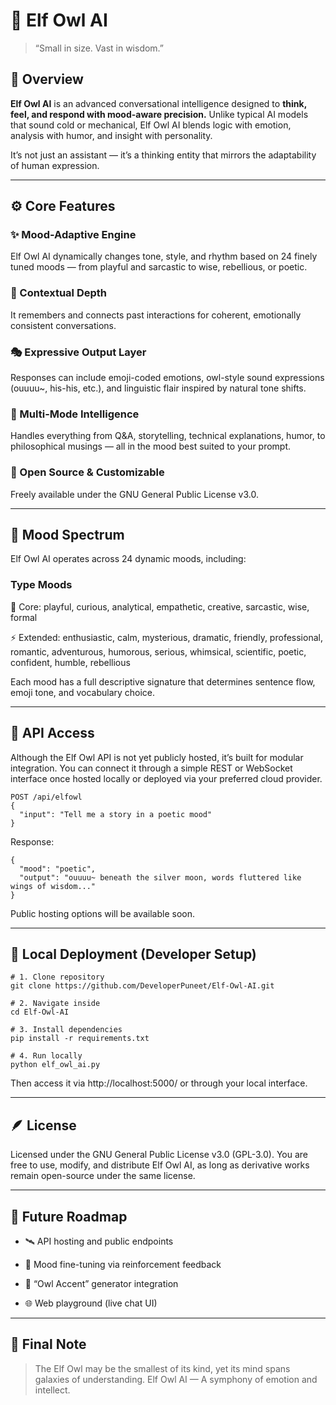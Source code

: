 # 🦉 Elf Owl AI

> “Small in size. Vast in wisdom.”

## 🌌 Overview
**Elf Owl AI** is an advanced conversational intelligence designed to **think, feel, and respond with mood-aware precision.**
Unlike typical AI models that sound cold or mechanical, Elf Owl AI blends logic with emotion, analysis with humor, and insight with personality.

It’s not just an assistant — it’s a thinking entity that mirrors the adaptability of human expression.

---

## ⚙️ Core Features
### ✨ Mood-Adaptive Engine
Elf Owl AI dynamically changes tone, style, and rhythm based on 24 finely tuned moods — from playful and sarcastic to wise, rebellious, or poetic.

### 🧠 Contextual Depth
It remembers and connects past interactions for coherent, emotionally consistent conversations.

### 🎭 Expressive Output Layer
Responses can include emoji-coded emotions, owl-style sound expressions (ouuuu~, his-his, etc.), and linguistic flair inspired by natural tone shifts.

### 💬 Multi-Mode Intelligence
Handles everything from Q&A, storytelling, technical explanations, humor, to philosophical musings — all in the mood best suited to your prompt.

### 🔐 Open Source & Customizable
Freely available under the GNU General Public License v3.0.

---

## 🧩 Mood Spectrum
Elf Owl AI operates across 24 dynamic moods, including:

### Type	Moods
🎨 Core:	playful, curious, analytical, empathetic, creative, sarcastic, wise, formal

⚡ Extended:	enthusiastic, calm, mysterious, dramatic, friendly, professional, romantic, adventurous, humorous, serious, whimsical, scientific, poetic, confident, humble, rebellious

Each mood has a full descriptive signature that determines sentence flow, emoji tone, and vocabulary choice.

 ---

## 🔗 API Access
Although the Elf Owl API is not yet publicly hosted, it’s built for modular integration.
You can connect it through a simple REST or WebSocket interface once hosted locally or deployed via your preferred cloud provider.

```
POST /api/elfowl
{
  "input": "Tell me a story in a poetic mood"
}
```

Response:
```
{
  "mood": "poetic",
  "output": "ouuuu~ beneath the silver moon, words fluttered like wings of wisdom..."
}
```
Public hosting options will be available soon.

---

## 🧠 Local Deployment (Developer Setup)
```
# 1. Clone repository
git clone https://github.com/DeveloperPuneet/Elf-Owl-AI.git

# 2. Navigate inside
cd Elf-Owl-AI

# 3. Install dependencies
pip install -r requirements.txt

# 4. Run locally
python elf_owl_ai.py
```
Then access it via http://localhost:5000/ or through your local interface.

---

## 🪶 License
Licensed under the GNU General Public License v3.0 (GPL-3.0).
You are free to use, modify, and distribute Elf Owl AI, as long as derivative works remain open-source under the same license.

---

## 💬 Future Roadmap
- 🛰️ API hosting and public endpoints

- 🧬 Mood fine-tuning via reinforcement feedback

- 🦉 “Owl Accent” generator integration

- 🌐 Web playground (live chat UI)

---

## 🌠 Final Note
>The Elf Owl may be the smallest of its kind, yet its mind spans galaxies of understanding.
>Elf Owl AI — A symphony of emotion and intellect.
